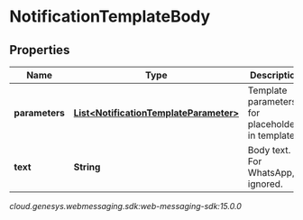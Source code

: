 # NotificationTemplateBody


## Properties

| Name | Type | Description | Notes |
| ------------ | ------------- | ------------- | ------------- |
| **parameters** | [**List&lt;NotificationTemplateParameter&gt;**](NotificationTemplateParameter) | Template parameters for placeholders in template. |  |
| **text** | **String** | Body text. For WhatsApp, ignored. |  [optional] |




_cloud.genesys.webmessaging.sdk:web-messaging-sdk:15.0.0_
